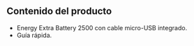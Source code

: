 ## Contenido del producto

* Energy Extra Battery 2500 con cable micro-USB integrado.
* Guía rápida.
